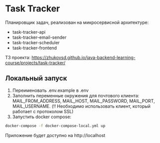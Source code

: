 # Task Tracker

Планировщик задач, реализован на микросервисной архитектуре:
 * task-tracker-api
 * task-tracker-email-sender
 * task-tracker-scheduler
 * task-tracker-frontend

ТЗ проекта: https://zhukovsd.github.io/java-backend-learning-course/projects/task-tracker/

## Локальный запуск

1. Переименовать .env.example в .env
2. Заполнить переменные окружения для почтового клиента: MAIL_FROM_ADDRESS, MAIL_HOST, MAIL_PASSWORD, MAIL_PORT, MAIL_USERNAME. (‼️ Необходимо использовать клиент, который работает с протоколом SSL)
3. Запустить docker compose:
```bash
docker-compose -f docker-compose-local.yml up
```

Приложение будет доступно на http://localhost
